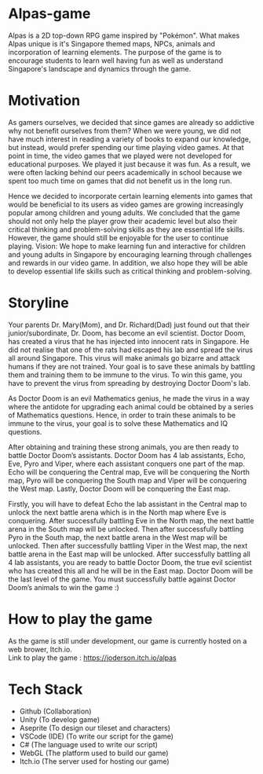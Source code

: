 # Alpas-game
Alpas is a 2D top-down RPG game inspired by "Pokémon". What makes Alpas unique is it's Singapore themed maps, NPCs, animals and incorporation of learning elements. The purpose of the game is to encourage students to learn well having fun as well as understand Singapore's landscape and dynamics through the game.

# Motivation
As gamers ourselves, we decided that since games are already so addictive why not benefit ourselves from them? When we were young, we did not have much interest in reading a variety of books to expand our knowledge, but instead, would prefer spending our time playing video games. At that point in time, the video games that we played were not developed for educational purposes. We played it just because it was fun. As a result, we were often lacking behind our peers academically in school because we spent too much time on games that did not benefit us in the long run. 

Hence we decided to incorporate certain learning elements into games that would be beneficial to its users as video games are growing increasingly popular among children and young adults. We concluded that the game should not only help the player grow their academic level but also their critical thinking and problem-solving skills as they are essential life skills. However, the game should still be enjoyable for the user to continue playing.
Vision:
We hope to make learning fun and interactive for children and young adults in Singapore by encouraging learning through challenges and rewards in our video game. In addition, we also hope they will be able to develop essential life skills such as critical thinking and problem-solving.

# Storyline
Your parents Dr. Mary(Mom), and Dr. Richard(Dad) just found out that their junior/subordinate, Dr. Doom, has become an evil scientist. Doctor Doom, has created a virus that he has injected into innocent rats in Singapore. He did not realise that one of the rats had escaped his lab and spread the virus all around Singapore. This virus will make animals go bizarre and attack humans if they are not trained. Your goal is to save these animals by battling them and training them to be immune to the virus. To win this game, you have to prevent the virus from spreading by destroying Doctor Doom's lab.

As Doctor Doom is an evil Mathematics genius, he made the virus in a way where the antidote for upgrading each animal could be obtained by a series of Mathematics questions. Hence, in order to train these animals to be immune to the virus, your goal is to solve these Mathematics and IQ questions.

After obtaining and training these strong animals, you are then ready to battle Doctor Doom’s assistants. Doctor Doom has 4 lab assistants, Echo, Eve, Pyro and Viper, where each assistant conquers one part of the map. Echo will be conquering the Central map, Eve will be conquering the North map, Pyro will be conquering the South map and Viper will be conquering the West map. Lastly, Doctor Doom will be conquering the East map. 

Firstly, you will have to defeat Echo the lab assistant in the Central map to unlock the next battle arena which is in the North map where Eve is conquering. After successfully battling Eve in the North map, the next battle arena in the South map will be unlocked. Then after successfully battling Pyro in the South map, the next battle arena in the West map will be unlocked. Then after successfully battling Viper in the West map, the next battle arena in the East map will be unlocked. After successfully battling all 4 lab assistants, you are ready to battle Doctor Doom, the true evil scientist who has created this all and he will be in the East map. Doctor Doom will be the last level of the game. You must successfully battle against Doctor Doom’s animals to win the game :)

# How to play the game
As the game is still under development, our game is currently hosted on a web brower, Itch.io. <br />
Link to play the game :  https://joderson.itch.io/alpas

# Tech Stack
* Github (Collaboration)
* Unity (To develop game)
* Aseprite (To design our tileset and characters)
* VSCode (IDE) (To write our script for the game)
* C# (The language used to write our script)
* WebGL (The platform used to build our game)
* Itch.io (The server used for hosting our game)
